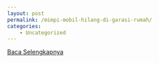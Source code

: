```yaml
---
layout: post
permalink: /mimpi-mobil-hilang-di-garasi-rumah/
categories:
    - Uncategorized
---
```


[Baca Selengkapnya](/10)